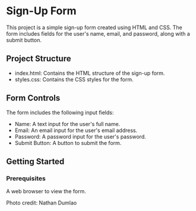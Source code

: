 # Sign-Up Form

This project is a simple sign-up form created using HTML and CSS. The form includes fields for the user's name, email, and password, along with a submit button.

## Project Structure
* index.html: Contains the HTML structure of the sign-up form.
* styles.css: Contains the CSS styles for the form.

## Form Controls
The form includes the following input fields:

* Name: A text input for the user's full name.
* Email: An email input for the user's email address.
* Password: A password input for the user's password.
* Submit Button: A button to submit the form.

## Getting Started

### Prerequisites
A web browser to view the form.

Photo credit: Nathan Dumlao